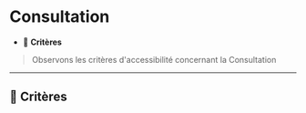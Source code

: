 # Consultation

*  🔖 **Critères**

> Observons les critères d'accessibilité concernant la Consultation

___

## 📑 Critères

